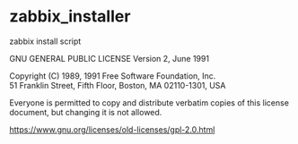 # zabbix_installer
zabbix install script

GNU GENERAL PUBLIC LICENSE
Version 2, June 1991

Copyright (C) 1989, 1991 Free Software Foundation, Inc.  
51 Franklin Street, Fifth Floor, Boston, MA  02110-1301, USA

Everyone is permitted to copy and distribute verbatim copies
of this license document, but changing it is not allowed.

https://www.gnu.org/licenses/old-licenses/gpl-2.0.html
